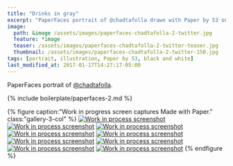 ```yaml
---
title: "Drinks in gray"
excerpt: "PaperFaces portrait of @chadtafolla drawn with Paper by 53 on an iPad."
image: 
  path: &image /assets/images/paperfaces-chadtafolla-2-twitter.jpg 
  feature: *image
  teaser: /assets/images/paperfaces-chadtafolla-2-twitter-teaser.jpg
  thumbnail: /assets/images/paperfaces-chadtafolla-2-twitter-150.jpg
tags: [portrait, illustration, Paper by 53, black and white]
last_modified_at: 2017-01-17T14:27:17-05:00
---
```


PaperFaces portrait of [@chadtafolla](https://twitter.com/chadtafolla).

{% include boilerplate/paperfaces-2.md %}

{% figure caption:"Work in progress screen captures Made with Paper." class:"gallery-3-col" %}
[![Work in process screenshot](/assets/images/paperfaces-chadtafolla-2-process-1-600.jpg)](/assets/images/paperfaces-chadtafolla-2-process-1-lg.jpg)
[![Work in process screenshot](/assets/images/paperfaces-chadtafolla-2-process-2-600.jpg)](/assets/images/paperfaces-chadtafolla-2-process-2-lg.jpg)
[![Work in process screenshot](/assets/images/paperfaces-chadtafolla-2-process-3-600.jpg)](/assets/images/paperfaces-chadtafolla-2-process-3-lg.jpg)
[![Work in process screenshot](/assets/images/paperfaces-chadtafolla-2-process-4-600.jpg)](/assets/images/paperfaces-chadtafolla-2-process-4-lg.jpg)
[![Work in process screenshot](/assets/images/paperfaces-chadtafolla-2-process-5-600.jpg)](/assets/images/paperfaces-chadtafolla-2-process-5-lg.jpg)
[![Work in process screenshot](/assets/images/paperfaces-chadtafolla-2-process-6-600.jpg)](/assets/images/paperfaces-chadtafolla-2-process-6-lg.jpg)
[![Work in process screenshot](/assets/images/paperfaces-chadtafolla-2-process-7-600.jpg)](/assets/images/paperfaces-chadtafolla-2-process-7-lg.jpg)
[![Work in process screenshot](/assets/images/paperfaces-chadtafolla-2-process-8-600.jpg)](/assets/images/paperfaces-chadtafolla-2-process-8-lg.jpg)
[![Work in process screenshot](/assets/images/paperfaces-chadtafolla-2-process-9-600.jpg)](/assets/images/paperfaces-chadtafolla-2-process-9-lg.jpg)
{% endfigure %}
